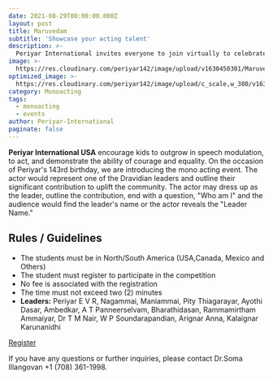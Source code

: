 ```yaml
---
date: 2021-08-29T00:00:00.000Z
layout: post
title: Maruvedam
subtitle: 'Showcase your acting talent'
description: >-
  Periyar International invites everyone to join virtually to celebrate Periyar's 143rd birthday.
image: >-
  https://res.cloudinary.com/periyar142/image/upload/v1630450301/Maruvedam_ppgszl.jpg
optimized_image: >-
  https://res.cloudinary.com/periyar142/image/upload/c_scale,w_380/v1630450301/Maruvedam_ppgszl.jpg
category: Monoacting
tags:
  - monoacting
  - events
author: Periyar-International
paginate: false
---
```


<strong>Periyar International USA</strong> encourage kids to outgrow in speech modulation, to act, and demonstrate the ability of courage and equality. On the occasion of Periyar's 143rd birthday, we are introducing the mono acting event. The actor would represent one of the Dravidian leaders and outline their significant contribution to uplift the community. The actor may dress up as the leader, outline the contribution, end with a question, "Who am I" and the audience would find the leader's name or  the actor reveals the "Leader Name."


## Rules / Guidelines

* The students must be in North/South America (USA,Canada, Mexico and Others)
* The student must register to participate in the competition
* No fee is associated with the registration
* The time must not exceed two (2) minutes
* **Leaders:** Periyar E V R, Nagammai, Maniammai, Pity Thiagarayar, Ayothi Dasar, Ambedkar, A T Panneerselvam, Bharathidasan, Rammamirtham Ammaiyar, Dr T M Nair, W P Soundarapandian, Arignar Anna, Kalaignar Karunanidhi

<a  href="https://www.periyar143.info/register/">Register</a>

If you have any questions or further inquiries, please contact Dr.Soma Illangovan +1 (708) 361-1998.